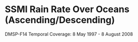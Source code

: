 # SSMI Rain Rate Over Oceans (Ascending/Descending)
DMSP-F14 Temporal Coverage: 8 May 1997 - 8 August 2008

